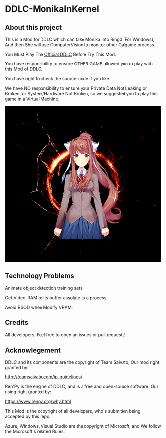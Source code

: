# DDLC-MonikaInKernel

## About this project

This is a Mod for DDLC which can take Monika into Ring0 (For Windows), And then She will use ComputerVision to monitor other Galgame process...

You Must Play The [Official DDLC](https://ddlc.moe) Before Try This Mod.

You have responsibility to ensure OTHER GAME allowed you to play with this Mod of DDLC.

You have right to check the source-code if you like.

We have NO responsibility to ensure your Private Data Not Leaking or Broken, or System/Hardware Not Broken, so we suggested you to play this game in a Virtual Machine.

![plot](MonikaLogo.png)

## Technology Problems

Animate object detection training sets.

Get Video-RAM or its buffer assolate to a process.

Avoid BSOD when Modify VRAM.

## Credits

All developers. Feel free to open an issues or pull requests!

## Acknowlegement

DDLC and its components are the copyright of Team Salvato, Our mod right granted by:

http://teamsalvato.com/ip-guidelines/

Ren'Py is the engine of DDLC, and is a free and open-source software. Our using right granted by:

https://www.renpy.org/why.html

This Mod is the copyright of all developers, who's submition being accepted by this repo.

Azure, Windows, Visual Studio are the copyright of Microsoft, and We follow the Microsoft's related Rules.
